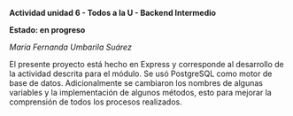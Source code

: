 **Actividad unidad 6 - Todos a la U - Backend Intermedio**

**Estado: en progreso**

*María Fernanda Umbarila Suárez*

El presente proyecto está hecho en Express y corresponde al desarrollo de la actividad descrita para el módulo. Se usó PostgreSQL como motor de base de datos. Adicionalmente se cambiaron los nombres de algunas variables y la implementación de algunos métodos, esto para mejorar la comprensión de todos los procesos realizados.

